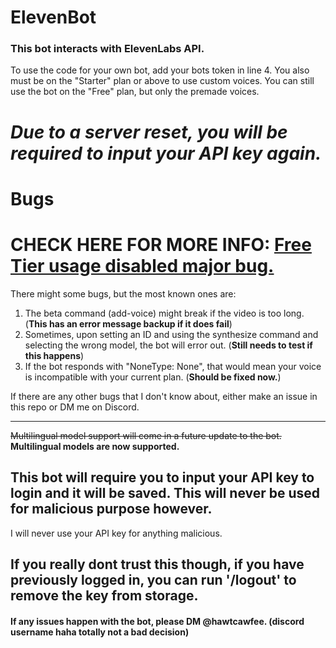 # ElevenBot

### This bot interacts with ElevenLabs API.

To use the code for your own bot, add your bots token in line 4. You also must be on the "Starter" plan or above to use custom voices. You can still use the bot on the "Free" plan, but only the premade voices.

# *Due to a server reset, you will be required to input your API key again.*

# Bugs

# CHECK HERE FOR MORE INFO: [Free Tier usage disabled major bug.](https://github.com/elevenlabs/discord-bot/issues/4)

There might some bugs, but the most known ones are:
1. The beta command (add-voice) might break if the video is too long. (**This has an error message backup if it does fail**)
2. Sometimes, upon setting an ID and using the synthesize command and selecting the wrong model, the bot will error out. (**Still needs to test if this happens**)
3. If the bot responds with "NoneType: None", that would mean your voice is incompatible with your current plan. (**Should be fixed now.**)

If there are any other bugs that I don't know about, either make an issue in this repo or DM me on Discord.

---

~~Multilingual model support will come in a future update to the bot.~~ **Multilingual models are now supported.**

## This bot will require you to input your API key to login and it will be saved. This will never be used for malicious purpose however. 

I will never use your API key for anything malicious. 

## If you really dont trust this though, if you have previously logged in, you can run '/logout' to remove the key from storage.

#### If any issues happen with the bot, please DM @hawtcawfee. (discord username haha totally not a bad decision)
